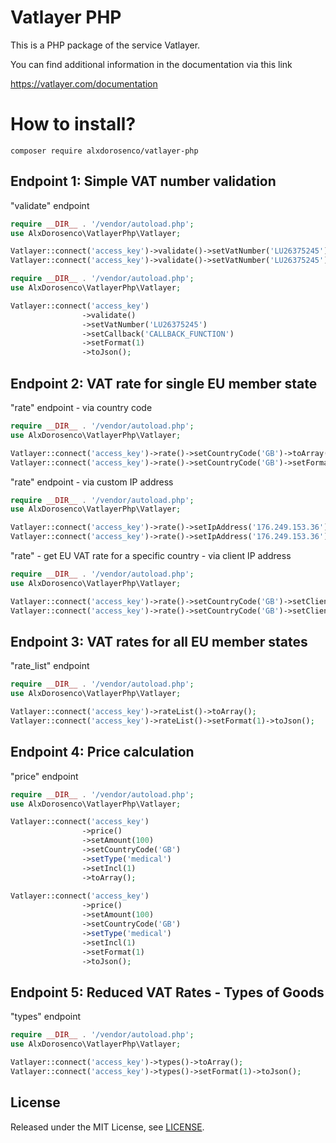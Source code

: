 # Vatlayer PHP

This is a PHP package of the service Vatlayer.

You can find additional information in the documentation via this link

<a href="https://vatlayer.com/documentation">https://vatlayer.com/documentation </a>

# How to install?

```
composer require alxdorosenco/vatlayer-php
```

## Endpoint 1: Simple VAT number validation

"validate" endpoint
```php
require __DIR__ . '/vendor/autoload.php';
use AlxDorosenco\VatlayerPhp\Vatlayer;

Vatlayer::connect('access_key')->validate()->setVatNumber('LU26375245')->toArray();
Vatlayer::connect('access_key')->validate()->setVatNumber('LU26375245')->setFormat(1)->toJson();
```

```php
require __DIR__ . '/vendor/autoload.php';
use AlxDorosenco\VatlayerPhp\Vatlayer;

Vatlayer::connect('access_key')
                ->validate()
                ->setVatNumber('LU26375245')
                ->setCallback('CALLBACK_FUNCTION')
                ->setFormat(1)
                ->toJson();
```

## Endpoint 2: VAT rate for single EU member state

"rate" endpoint - via country code
```php
require __DIR__ . '/vendor/autoload.php';
use AlxDorosenco\VatlayerPhp\Vatlayer;

Vatlayer::connect('access_key')->rate()->setCountryCode('GB')->toArray();
Vatlayer::connect('access_key')->rate()->setCountryCode('GB')->setFormat(1)->toJson();
```

"rate" endpoint - via custom IP address
```php
require __DIR__ . '/vendor/autoload.php';
use AlxDorosenco\VatlayerPhp\Vatlayer;

Vatlayer::connect('access_key')->rate()->setIpAddress('176.249.153.36')->toArray();
Vatlayer::connect('access_key')->rate()->setIpAddress('176.249.153.36')->setFormat(1)->toJson();
```

"rate" - get EU VAT rate for a specific country - via client IP address
```php
require __DIR__ . '/vendor/autoload.php';
use AlxDorosenco\VatlayerPhp\Vatlayer;

Vatlayer::connect('access_key')->rate()->setCountryCode('GB')->setClientIp(1)->toArray();
Vatlayer::connect('access_key')->rate()->setCountryCode('GB')->setClientIp(1)->toJson();
```

## Endpoint 3: VAT rates for all EU member states
"rate_list" endpoint
```php
require __DIR__ . '/vendor/autoload.php';
use AlxDorosenco\VatlayerPhp\Vatlayer;

Vatlayer::connect('access_key')->rateList()->toArray();
Vatlayer::connect('access_key')->rateList()->setFormat(1)->toJson();
```

## Endpoint 4: Price calculation
"price" endpoint
```php
require __DIR__ . '/vendor/autoload.php';
use AlxDorosenco\VatlayerPhp\Vatlayer;

Vatlayer::connect('access_key')
                ->price()
                ->setAmount(100)
                ->setCountryCode('GB')
                ->setType('medical')
                ->setIncl(1)
                ->toArray();
                
Vatlayer::connect('access_key')
                ->price()
                ->setAmount(100)
                ->setCountryCode('GB')
                ->setType('medical')
                ->setIncl(1)
                ->setFormat(1)
                ->toJson();
```

## Endpoint 5: Reduced VAT Rates - Types of Goods
"types" endpoint
```php
require __DIR__ . '/vendor/autoload.php';
use AlxDorosenco\VatlayerPhp\Vatlayer;

Vatlayer::connect('access_key')->types()->toArray();
Vatlayer::connect('access_key')->types()->setFormat(1)->toJson();
```

## License
Released under the MIT License, see [LICENSE](LICENSE).